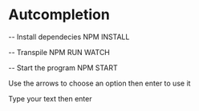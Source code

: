 # Autcompletion
-- Install dependecies
NPM INSTALL

-- Transpile
NPM RUN WATCH

-- Start the program
NPM START

Use the arrows to choose an option then enter to use it

Type your text then enter
